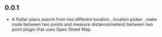 ## 0.0.1

* A flutter place search from two different location ,  location picker , make route between two points and measure distance(meters) between two point plugin that uses Open Street Map.
